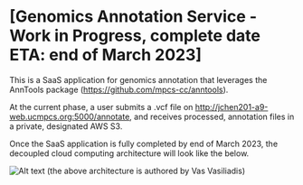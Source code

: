 # [Genomics Annotation Service - Work in Progress, complete date ETA: end of March 2023]

This is a SaaS application for genomics annotation that leverages the AnnTools package (https://github.com/mpcs-cc/anntools).

At the current phase, a user submits a .vcf file on http://jchen201-a9-web.ucmpcs.org:5000/annotate, and receives processed, annotation files in a private, designated AWS S3.

Once the SaaS application is fully completed by end of March 2023, the decoupled cloud computing architecture will look like the below.

![Alt text](/Users/minachen/documents/1_cloud_computing/a2/gas-saas/gas-arch.png?raw=true "Title")
(the above architecture is authored by Vas Vasiliadis)